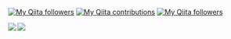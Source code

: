 [![My Qiita followers](http://qiita-badge.apiapi.app/s/mikan3rd/posts.svg)](http://qiita.com/mikan3rd) [![My Qiita contributions](http://qiita-badge.apiapi.app/s/mikan3rd/contributions.svg)](http://qiita.com/mikan3rd) [![My Qiita followers](http://qiita-badge.apiapi.app/s/mikan3rd/followers.svg)](http://qiita.com/mikan3rd)

<a href="https://github-readme-stats.vercel.app/api?username=mikan3rd&count_private=true&show_icons=true&theme=tokyonight">
  <img align="left" src="https://github-readme-stats.vercel.app/api?username=mikan3rd&count_private=true&show_icons=true&theme=tokyonight" />
</a>
<a href="https://github-readme-stats.vercel.app/api/top-langs/?username=mikan3rd&theme=tokyonight">
  <img align="left" src="https://github-readme-stats.vercel.app/api/top-langs/?username=mikan3rd&theme=tokyonight" />
</a>

